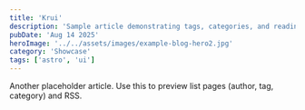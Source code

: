 ```yaml
---
title: 'Krui'
description: 'Sample article demonstrating tags, categories, and reading time.'
pubDate: 'Aug 14 2025'
heroImage: '../../assets/images/example-blog-hero2.jpg'
category: 'Showcase'
tags: ['astro', 'ui']
---
```


Another placeholder article. Use this to preview list pages (author, tag, category) and RSS.


